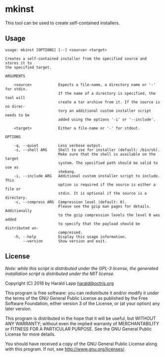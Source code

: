 # mkinst

This tool can be used to create self-contained installers.

## Usage

    usage: mkinst [OPTIONS] [--] <source> <target>

    Creates a self-contained installer from the specified source and stores it to
    the specified target.

    ARGUMENTS

        <source>            Expects a file-name, a directory name or '-' for stdin.
                            If the name of a directory is specified, the tool will
                            create a tar archive from it. If the source is no direc-
                            tory an additional custom installer script needs to be
                            added using the options '-i' or '--include'.

        <target>            Either a file-name or '-' for stdout.

    OPTIONS

        -q, --quiet         Less verbose output.
        -s, --shell ARG     Shell to use for installer (default: /bin/sh).
                            Make sure that the shell is available on the target
                            system. The specified path should be valid to use as
                            shebang.
        -i, --include ARG   Additional custom installer script to include. This
                            option is required if the source is either a file or
                            stdin. It is optional if the source is a directory.
        -c, --compress ARG  Compression level (default: 6).
                            Please see the gzip man pages for details. Additionally
                            to the gzip compression levels the level 0 was added
                            to specify that the payload should be distributed un-
                            compressed.
        -h, --help          Display this usage information.
            --version       Show version and exit.

## License

*Note: while this script is distributed under the GPL-3 license, the generated
installation script is distributed under the MIT license.*

Copyright (C) 2018 by Harald Lapp <harald@octris.org>

This program is free software: you can redistribute it and/or modify it under the terms of the GNU General Public License as published by the Free Software Foundation, either version 3 of the License, or (at your option) any later version.

This program is distributed in the hope that it will be useful, but WITHOUT ANY WARRANTY; without even the implied warranty of MERCHANTABILITY or FITNESS FOR A PARTICULAR PURPOSE. See the GNU General Public License for more details.

You should have received a copy of the GNU General Public License along with this program. If not, see <http://www.gnu.org/licenses/>.
